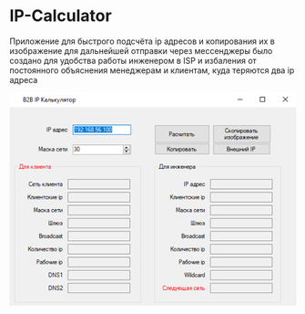 # IP-Calculator
Приложение для быстрого подсчёта ip адресов и копирования их в изображение для дальнейшей отправки через мессенджеры было создано для удобства работы инженером в ISP и избаления от постоянного объяснения менеджерам и клиентам, куда теряются два ip адреса

![Image alt](https://github.com/tetyorkin/IP-Calculator/blob/master/WindowsFormsApp1/one.png)
